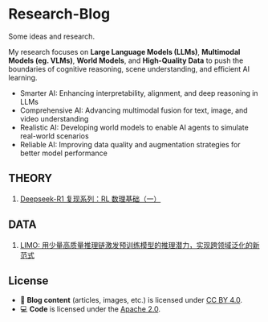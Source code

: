 # Research-Blog
Some ideas and research.

My research focuses on **Large Language Models (LLMs)**, **Multimodal Models (eg. VLMs)**, **World Models**, and **High-Quality Data** to push the boundaries of cognitive reasoning, scene understanding, and efficient AI learning.
- Smarter AI: Enhancing interpretability, alignment, and deep reasoning in LLMs
- Comprehensive AI: Advancing multimodal fusion for text, image, and video understanding
- Realistic AI: Developing world models to enable AI agents to simulate real-world scenarios
- Reliable AI: Improving data quality and augmentation strategies for better model performance

## THEORY

1. [Deepseek-R1 复现系列：RL 数理基础（一）](https://github.com/sfsun67/Research-Blog/blob/main/Deepseek-R1%20复现系列：RL%20数理基础（一）.md)

## DATA

1. [LIMO: 用少量高质量推理链激发预训练模型的推理潜力，实现跨领域泛化的新范式](https://github.com/sfsun67/Research-Blog/blob/main/LIMO%20用少量高质量推理链激发预训练模型的推理潜力，实现跨领域泛化的新范式.md)








## License

- 📜 **Blog content** (articles, images, etc.) is licensed under 
  [CC BY 4.0](https://creativecommons.org/licenses/by/4.0/).
- 💻 **Code** is licensed under the [Apache 2.0](LICENSE).

